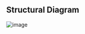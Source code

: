 ## Structural Diagram

![image](https://user-images.githubusercontent.com/94519131/144435331-c0ebb81a-70de-47c6-a85d-b03d26b6af03.png)
